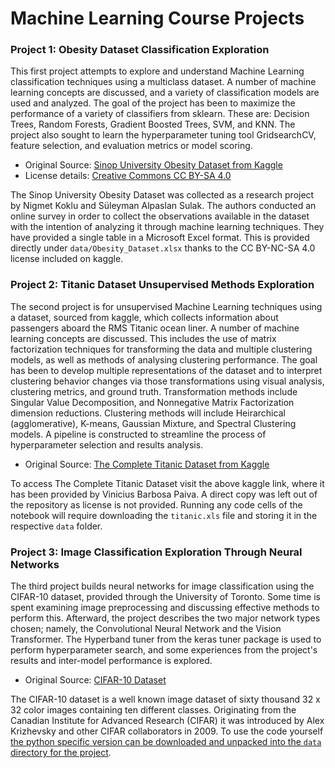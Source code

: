 # Machine Learning Course Projects


### Project 1: Obesity Dataset Classification Exploration

This first project attempts to explore and understand Machine Learning classification techniques using a multiclass dataset. A number of machine learning concepts are discussed, and a variety of classification models are used and analyzed. The goal of the project has been to maximize the performance of a variety of classifiers from sklearn. These are: Decision Trees, Random Forests, Gradient Boosted Trees, SVM, and KNN. The project also sought to learn the hyperparameter tuning tool GridsearchCV, feature selection, and evaluation metrics or model scoring.

  - Original Source: [Sinop University Obesity Dataset from Kaggle](https://www.kaggle.com/datasets/suleymansulak/obesity-dataset)
  - License details: [Creative Commons CC BY-SA 4.0](https://creativecommons.org/licenses/by-sa/4.0/)

The Sinop University Obesity Dataset was collected as a research project by Nigmet Koklu and Süleyman Alpaslan Sulak. The authors conducted an online survey in order to collect the observations available in the dataset with the intention of analyzing it through machine learning techniques. They have provided a single table in a Microsoft Excel format. This is provided directly under `data/Obesity_Dataset.xlsx` thanks to the CC BY-NC-SA 4.0 license included on kaggle.

### Project 2: Titanic Dataset Unsupervised Methods Exploration

The second project is for unsupervised Machine Learning techniques using a dataset, sourced from kaggle, which collects information about passengers aboard the RMS Titanic ocean liner. A number of machine learning concepts are discussed. This includes the use of matrix factorization techniques for transforming the data and multiple clustering models, as well as methods of analysing clustering performance. The goal has been to develop multiple representations of the dataset and to interpret clustering behavior changes via those transformations using visual analysis, clustering metrics, and ground truth. Transformation methods include Singular Value Decomposition, and Nonnegative Matrix Factorization dimension reductions. Clustering methods will include Heirarchical (agglomerative), K-means, Gaussian Mixture, and Spectral Clustering models. A pipeline is constructed to streamline the process of hyperparameter selection and results analysis.

  - Original Source: [The Complete Titanic Dataset from Kaggle](https://www.kaggle.com/datasets/vinicius150987/titanic3)

To access The Complete Titanic Dataset visit the above kaggle link, where it has been provided by Vinicius Barbosa Paiva. A direct copy was left out of the repository as license is not provided. Running any code cells of the notebook will require downloading the `titanic.xls` file and storing it in the respective `data` folder.

### Project 3: Image Classification Exploration Through Neural Networks

The third project builds neural networks for image classification using the CIFAR-10 dataset, provided through the University of Toronto. Some time is spent examining image preprocessing and discussing effective methods to perform this. Afterward, the project describes the two major network types chosen; namely, the Convolutional Neural Network and the Vision Transformer. The Hyperband tuner from the keras tuner package is used to perform hyperparameter search, and some experiences from the project's results and inter-model performance is explored.

  - Original Source: [CIFAR-10 Dataset](https://www.cs.toronto.edu/~kriz/cifar.html)

The CIFAR-10 dataset is a well known image dataset of sixty thousand 32 x 32 color images containing ten different classes. Originating from the Canadian Institute for Advanced Research (CIFAR) it was introduced by Alex Krizhevsky and other CIFAR collaborators in 2009. To use the code yourself [the python specific version can be downloaded and unpacked into the `data` directory for the project](https://www.cs.toronto.edu/~kriz/cifar-10-python.tar.gz). 
